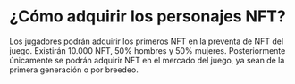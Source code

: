 # ¿Cómo adquirir los personajes NFT?

Los jugadores podrán adquirir los primeros NFT en la preventa de NFT del juego. Existirán 10.000 NFT, 50% hombres y 50% mujeres. Posteriormente únicamente se podrán adquirir NFT en el mercado del juego, ya sean de la primera generación o por breedeo.
